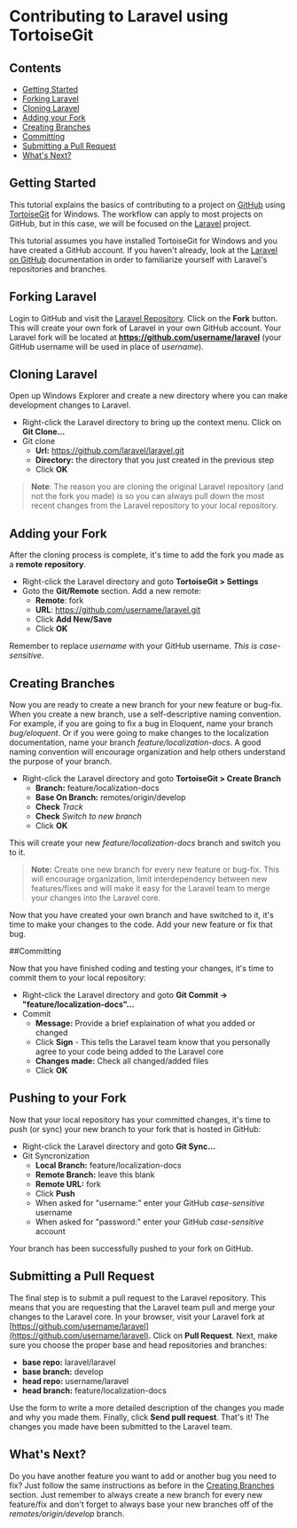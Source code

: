 # Contributing to Laravel using TortoiseGit

## Contents

- [Getting Started](#getting-started)
- [Forking Laravel](#forking-laravel)
- [Cloning Laravel](#cloning-laravel)
- [Adding your Fork](#adding-your-fork)
- [Creating Branches](#creating-branches)
- [Committing](#committing)
- [Submitting a Pull Request](#submitting-a-pull-request)
- [What's Next?](#whats-next)

<a name="getting-started"></a>
## Getting Started

This tutorial explains the basics of contributing to a project on [GitHub](https://github.com/) using [TortoiseGit](http://code.google.com/p/tortoisegit/) for Windows. The workflow can apply to most projects on GitHub, but in this case, we will be focused on the [Laravel](https://github.com/laravel/laravel) project.

This tutorial assumes you have installed TortoiseGit for Windows and you have created a GitHub account. If you haven't already, look at the [Laravel on GitHub](/docs/contrib/github) documentation in order to familiarize yourself with Laravel's repositories and branches.

<a name="forking-laravel"></a>
## Forking Laravel

Login to GitHub and visit the [Laravel Repository](https://github.com/laravel/laravel). Click on the **Fork** button. This will create your own fork of Laravel in your own GitHub account. Your Laravel fork will be located at **https://github.com/username/laravel** (your GitHub username will be used in place of *username*).

<a name="cloning-laravel"></a>
## Cloning Laravel

Open up Windows Explorer and create a new directory where you can make development changes to Laravel.

- Right-click the Laravel directory to bring up the context menu. Click on **Git Clone…**
- Git clone
  - **Url:** https://github.com/laravel/laravel.git
  - **Directory:** the directory that you just created in the previous step
  - Click **OK**

> **Note**: The reason you are cloning the original Laravel repository (and not the fork you made) is so you can always pull down the most recent changes from the Laravel repository to your local repository.

<a name="adding-your-fork"></a>
## Adding your Fork

After the cloning process is complete, it's time to add the fork you made as a **remote repository**.

- Right-click the Laravel directory and goto **TortoiseGit > Settings**
- Goto the **Git/Remote** section. Add a new remote:
  - **Remote**: fork
  - **URL**: https://github.com/username/laravel.git
  - Click **Add New/Save**
  - Click **OK**

Remember to replace *username* with your GitHub username. *This is case-sensitive*.

<a name="creating-branches"></a>
## Creating Branches

Now you are ready to create a new branch for your new feature or bug-fix. When you create a new branch, use a self-descriptive naming convention. For example, if you are going to fix a bug in Eloquent, name your branch *bug/eloquent*. Or if you were going to make changes to the localization documentation, name your branch *feature/localization-docs*. A good naming convention will encourage organization and help others understand the purpose of your branch.

- Right-click the Laravel directory and goto **TortoiseGit > Create Branch**
  - **Branch:** feature/localization-docs
  - **Base On Branch:** remotes/origin/develop
  - **Check** *Track*
  - **Check** *Switch to new branch*
  - Click **OK**

This will create your new *feature/localization-docs* branch and switch you to it.

> **Note:** Create one new branch for every new feature or bug-fix. This will encourage organization, limit interdependency between new features/fixes and will make it easy for the Laravel team to merge your changes into the Laravel core.

Now that you have created your own branch and have switched to it, it's time to make your changes to the code. Add your new feature or fix that bug.

<a name="committing"></a>
##Committing

Now that you have finished coding and testing your changes, it's time to commit them to your local repository:

-  Right-click the Laravel directory and goto **Git Commit -> "feature/localization-docs"…**
- Commit
  - **Message:** Provide a brief explaination of what you added or changed
  - Click **Sign** - This tells the Laravel team know that you personally agree to your code being added to the Laravel core
  - **Changes made:** Check all changed/added files
  - Click **OK**

<a name="pushing-to-your-fork"></a>
## Pushing to your Fork

Now that your local repository has your committed changes, it's time to push (or sync) your new branch to your fork that is hosted in GitHub:

- Right-click the Laravel directory and goto **Git Sync…**
- Git Syncronization
  - **Local Branch:** feature/localization-docs
  - **Remote Branch:** leave this blank
  - **Remote URL:** fork
  - Click **Push**
  - When asked for "username:" enter your GitHub *case-sensitive* username
  - When asked for "password:" enter your GitHub *case-sensitive* account

Your branch has been successfully pushed to your fork on GitHub.

<a name="submitting-a-pull-request"></a>
## Submitting a Pull Request

The final step is to submit a pull request to the Laravel repository. This means that you are requesting that the Laravel team pull and merge your changes to the Laravel core. In your browser, visit your Laravel fork at [https://github.com/username/laravel](https://github.com/username/laravel). Click on **Pull Request**. Next, make sure you choose the proper base and head repositories and branches:

- **base repo:** laravel/laravel
- **base branch:** develop
- **head repo:** username/laravel
- **head branch:** feature/localization-docs

Use the form to write a more detailed description of the changes you made and why you made them. Finally, click **Send pull request**. That's it! The changes you made have been submitted to the Laravel team.

<a name="whats-next"></a>
## What's Next?

Do you have another feature you want to add or another bug you need to fix? Just follow the same instructions as before in the [Creating Branches](#creating-branches) section. Just remember to always create a new branch for every new feature/fix and don't forget to always base your new branches off of the *remotes/origin/develop* branch.
